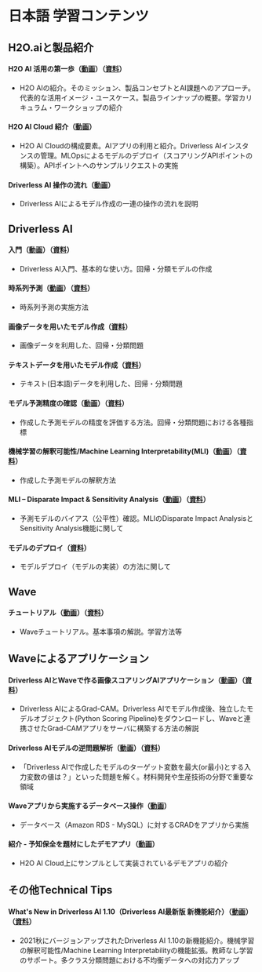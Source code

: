 # 日本語 学習コンテンツ
  
  
## H2O.aiと製品紹介
#### H2O AI 活用の第一歩（[動画]()）（[資料](https://h2oai-jp-public.s3.ap-northeast-1.amazonaws.com/docs/H2O_AI_%E6%B4%BB%E7%94%A8%E3%81%AE%E7%AC%AC%E4%B8%80%E6%AD%A9_20220316.pdf)）
 - H2O AIの紹介。そのミッション、製品コンセプトとAI課題へのアプローチ。代表的な活用イメージ・ユースケース。製品ラインナップの概要。学習カリキュラム・ワークショップの紹介
#### H2O AI Cloud 紹介（[動画](https://www.youtube.com/watch?v=gmQ_Sjeva_A&t=12s)）
 - H2O AI Cloudの構成要素。AIアプリの利用と紹介。Driverless AIインスタンスの管理。MLOpsによるモデルのデプロイ（スコアリングAPIポイントの構築）。APIポイントへのサンプルリクエストの実施
#### Driverless AI 操作の流れ（[動画](https://www.youtube.com/watch?v=08joAmTSlWk&t=556s)）
 - Driverless AIによるモデル作成の一連の操作の流れを説明
  
## Driverless AI
#### 入門（[動画](https://www.youtube.com/watch?v=AbRets70C24&t=6s)）（[資料](https://h2oai-jp-public.s3.ap-northeast-1.amazonaws.com/docs/Workshop+(DAI+-+Getting+Started)+v220123.pdf)）
 - Driverless AI入門、基本的な使い方。回帰・分類モデルの作成 
#### 時系列予測（[動画](https://www.youtube.com/watch?v=OBfVdBSmsSo&t=6s)）（[資料](https://h2oai-jp-public.s3.ap-northeast-1.amazonaws.com/docs/Workshop+(DAI+-+Time+Series)+v220207.pdf)）
 - 時系列予測の実施方法
#### 画像データを用いたモデル作成（[資料](https://h2oai-jp-public.s3.ap-northeast-1.amazonaws.com/docs/Workshop+(DAI+-+Image)+v220317.pdf)）
 - 画像データを利用した、回帰・分類問題
#### テキストデータを用いたモデル作成（[資料](https://h2oai-jp-public.s3.ap-northeast-1.amazonaws.com/docs/Workshop+(DAI+-+NLP)+v220317.pdf)）
 - テキスト(日本語)データを利用した、回帰・分類問題 
#### モデル予測精度の確認（[動画](https://www.youtube.com/watch?v=IF5d-PFSlIU&t=3s)）（[資料](https://h2oai-jp-public.s3.ap-northeast-1.amazonaws.com/docs/Workshop+(DAI+-+ModelDiagnostic)+v211130.pdf)）
 - 作成した予測モデルの精度を評価する方法。回帰・分類問題における各種指標
#### 機械学習の解釈可能性/Machine Learning Interpretability(MLI)（[動画](https://www.youtube.com/watch?v=s6D3mA8AdX0&t=1s)）（[資料](https://h2oai-jp-public.s3.ap-northeast-1.amazonaws.com/docs/Workshop+(DAI+-+MLI)+v220104.pdf)）
 - 作成した予測モデルの解釈方法
#### MLI – Disparate Impact & Sensitivity Analysis（[動画](https://www.youtube.com/watch?v=YtSSCEoTh_s&t=1254s)）（[資料](https://h2oai-jp-public.s3.ap-northeast-1.amazonaws.com/docs/Workshop+(DAI+-+MLI+DisparateImpact)+v211221.pdf)）
 - 予測モデルのバイアス（公平性）確認。MLIのDisparate Impact AnalysisとSensitivity Analysis機能に関して
#### モデルのデプロイ（[資料](https://h2oai-jp-public.s3.ap-northeast-1.amazonaws.com/docs/Workshop+(DAI+-+Deploy)+20220215.pdf)）
 - モデルデプロイ（モデルの実装）の方法に関して
  
## Wave
#### チュートリアル（[動画](https://www.youtube.com/watch?v=cuz67LkGeLc&t=685s)）（[資料](https://github.com/yukismd/H2O_Wave_Tutorial)）
 - Waveチュートリアル。基本事項の解説。学習方法等
  
## Waveによるアプリケーション
#### Driverless AIとWaveで作る画像スコアリングAIアプリケーション（[動画](https://www.youtube.com/watch?v=cY7YpWk5wkg)）（[資料](https://github.com/yukismd/H2O_Wave_GradCam_app)）
 - Driverless AIによるGrad-CAM。Driverless AIでモデル作成後、独立したモデルオブジェクト(Python Scoring Pipeline)をダウンロードし、Waveと連携させたGrad-CAMアプリをサーバに構築する方法の解説
#### Driverless AIモデルの逆問題解析（[動画](https://www.youtube.com/watch?v=DKQlY_7tQ5w&t=44s)）（[資料](https://h2oai-jp-public.s3.ap-northeast-1.amazonaws.com/docs/Inverse+Estimation+App+20210901.pdf)）
 -  「Driverless AIで作成したモデルのターゲット変数を最大(or最小)とする入力変数の値は？」といった問題を解く。材料開発や生産技術の分野で重要な領域
#### Waveアプリから実施するデータベース操作（[動画](https://www.youtube.com/watch?v=5bY7S52l434&t=433s)）
 - データベース（Amazon RDS - MySQL）に対するCRADをアプリから実施
#### 紹介 - 予知保全を題材にしたデモアプリ（[動画](https://www.youtube.com/watch?v=PQHKQY0LrA8)）
 - H2O AI Cloud上にサンプルとして実装されているデモアプリの紹介
  
## その他Technical Tips
#### What's New in Driverless AI 1.10（Driverless AI最新版 新機能紹介）（[動画](https://www.youtube.com/watch?v=O7hXrHWoV_Q&t=2327s)）（[資料](https://h2oai-jp-public.s3.ap-northeast-1.amazonaws.com/docs/Seminar+(DAI+-+New+in+1.10)+v211206.pdf)）
 - 2021秋にバージョンアップされたDriverless AI 1.10の新機能紹介。機械学習の解釈可能性/Machine Learning Interpretabilityの機能拡張。教師なし学習のサポート。多クラス分類問題における不均衡データへの対応力アップ
  
